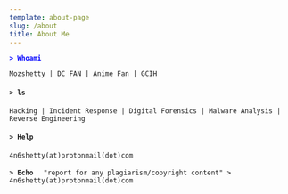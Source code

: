 ```yaml
---
template: about-page
slug: /about
title: About Me
---
```

<span style="color:blue"> **`> Whoami`** </span>

`Mozshetty | DC FAN | Anime Fan | GCIH`

#### `> ls`

`Hacking | Incident Response | Digital Forensics | Malware Analysis | Reverse Engineering`

#### `> Help`

`4n6shetty(at)protonmail(dot)com`

**`> Echo  `**  `"report for any plagiarism/copyright content" > 4n6shetty(at)protonmail(dot)com`